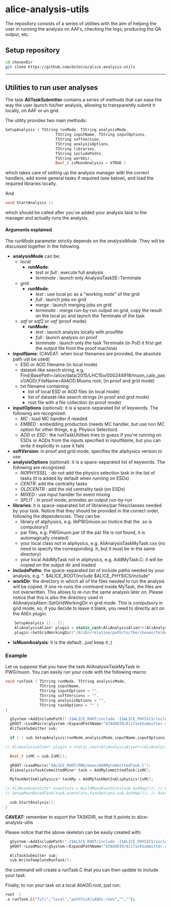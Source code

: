 # alice-analysis-utils
The repository consists of a series of utilities with the aim of helping the user in running the analysis on AAFs, checking the logs, producing the QA output, etc.

## Setup repository
```bash
cd chosenDir
git clone https://github.com/dstocco/alice-analysis-utils
```
---
## Utilities to run user analyses
The task **AliTaskSubmitter** contains a series of methods that can ease the way the user launch his/her analysis, allowing to transparently submit it locally, on AAF or on grid.

The utility provides two main methods:
```C++
SetupAnalysis ( TString runMode, TString analysisMode,
                      TString inputName, TString inputOptions,
                      TString softVersion,
                      TString analysisOptions,
                      TString libraries,
                      TString includePaths,
                      TString workDir,
                      Bool_t isMuonAnalysis = kTRUE )
```
which takes care of setting up the analysis manager with the correct handlers, add some general tasks if required (see below), and load the required libraries locally.

And
```C++
void StartAnalysis ()
```
which should be called after you've added your analysis task to the manager and actually runs the analysis.

#### Arguments explained
The _runMode_ parameter strictly depends on the _analysisMode_. They will be discussed together in the following.
- **analysisMode** can be:
  - _local_
    - **runMode**:
      - _test_ or _full_ : execute full analysis
      - _terminate_ : launch only AnalysisTaskSE::Terminate
  - _grid_
    - **runMode**:
      - _test_ : use local pc as a "working node" of the grid
      - _full_ : launch jobs on grid
      - _merge_ : launch merging jobs on grid
      - _terminate_ : merge run-by-run output on grid, copy the result on the local pc and launch the Terminate of the task
  - _saf_ or _saf2_ or _vaf_ (proof mode):
    - **runMode**:
      - _test_ : launch analysis locally with prooflite
      - _full_ : launch analysis on proof
      - _terminate_ : launch only the task Terminate (in PoD it first get the output file from the proof machine)
- **inputName**: (CAVEAT: when local filenames are provided, the absolute path ust be used)
  - ESD or AOD filename (in local mode)
  - dataset-like search string, e.g. Find;BasePath=/alice/data/2015/LHC15o/000244918/muon_calo_pass1/AOD/;FileName=AliAOD.Muons.root; (in proof and grid mode)
  - txt filename containing:
     - list of local ESD or AOD files (in local mode)
     - list of dataset-like search strings (in proof and grid mode)
     - root file with a file collection (in proof mode)
- **inputOptions** (optional): it is a space-separated list of keywords. The following are recognized:
  - _MC_ : load MC handler if needed
  - _EMBED_ : embedding production (needs MC handler, but use non MC option for other things, e.g. Physics Selection)
  - _AOD_ or _ESD_ : the runTaskUtilities tries to guess if you're running on ESDs or AODs from the inputs specified in _inputName_, but you can write it explicitly in case it fails
- **softVersion**: in proof and grid mode, specifies the aliphysics version to use.
- **analysisOptions** (optional): it is a space-separated list of keywords. The following are recognized:
  - _NOPHYSSEL_ : do not add the physics selection task in the list of tasks (it is added by default when running on ESDs)
  - _CENTR_: add the centrality tasks
  - _OLDCENTR_ : add the old centrality task (on ESDs)
  - _MIXED_ : use input handler for event mixing
  - _SPLIT_ : in proof mode, provides an output run-by-run
- **libraries**: it is space-separated list of libraries/par files/classes needed by your task. Notice that they should be provided in the correct order, following the dependencies. They can be:
  - library of aliphysics, e.g. libPWGmuon.so (notice that the .so is compulsory!)
  - par files, e.g. PWGmuon.par (if the par file is not found, it is automagically created)
  - your local class not in aliphysics, e.g. AliAnalysisTaskMyTask.cxx (no need to specify the corresponding .h, but it must be in the same directory)
  - your local AddMyTask not in aliphysics, e.g. AddMyTask.C: it will be copied on the output dir and loaded
- **includePaths**: the space-separated list of include paths needed by your analysis, e.g. ". $ALICE_ROOT/include $ALICE_PHYSICS/include"
- **workDir**: the directory in which all of the files needed to run the analysis will be copied. If one re-runs the command inside MyTask, the files are not overwritten. This allows to re-run the same analysis later on. Please notice that this is also the directory used in AliAnalysisAlien::SetGridWorkingDir in grid mode. This is compulsory in grid mode, so, if you decide to leave it blank, you need to directly act on the AliEn plugin:
```C++
    SetupAnalysis ([...]);
    AliAnalysisAlien* plugin = static_cast<AliAnalysisAlien*>(AliAnalysisManager::GetAnalysisManager()->GetGridHandler());
    plugin->SetGridWorkingDir("/AliEn/relative/path/to/the/chosen/folder");
```
- **isMuonAnalysis**: it is the default...just keep it ;)


### Example
Let us suppose that you have the task AliAnalysisTaskMyTask in PWG/muon.
You can easily run your code with the following macro:


```C++
void runTask ( TString runMode, TString analysisMode,
               TString inputName,
               TString inputOptions = "",
               TString softVersions = "",
               TString analysisOptions = "",
               TString taskOptions = "" )
{

  gSystem->AddIncludePath("-I$ALICE_ROOT/include -I$ALICE_PHYSICS/include");
  gROOT->LoadMacro(gSystem->ExpandPathName("$TASKDIR/AliTaskSubmitter.cxx+"));
  AliTaskSubmitter sub;

  if ( ! sub.SetupAnalysis(runMode,analysisMode,inputName,inputOptions,softVersions,analysisOptions, "libPWGmuon.so MyTaskNotInAliphysics.cxx AddMyTaskNotInAliphysics.C",". $ALICE_ROOT/include $ALICE_PHYSICS/include","MyTask") ) return;

// AliAnalysisAlien* plugin = static_cast<AliAnalysisAlien*>(AliAnalysisManager::GetAnalysisManager()->GetGridHandler()); // Uncomment it if you want to configure the plugin...

  Bool_t isMC = sub.IsMC();

  gROOT->LoadMacro("$ALICE_ROOT/PWG/muon/AddMyCommittedTask.C");
  AliAnalysisTaskCommittedMine* task = AddMyCommittedTask(isMC);

  MyTaskNotInAliphysics* taskMy = AddMyTaskNotInAliphysics(isMC);

// AliMuonEventCuts* eventCuts = BuildMuonEventCuts(sub.GetMap()); // Pre-configured AliMuonEventCuts
// SetupMuonBasedTask(task,eventCuts,taskOptions,sub.GetMap()); // Automatically setup "task" if it derives from AliVAnalysisMuon

  sub.StartAnalysis();
}
```
**CAVEAT:** remember to export the TASKDIR, so that it points to alice-analysis-utils

Please notice that the above skeleton can be easily created with:
```C++
  gSystem->AddIncludePath("-I$ALICE_ROOT/include -I$ALICE_PHYSICS/include");
  gROOT->LoadMacro(gSystem->ExpandPathName("$TASKDIR/AliTaskSubmitter.cxx+"));

  AliTaskSubmitter sub;
  sub.WriteTemplateRunTask();
```
the command will create a runTask.C that you can then update to include your task.

Finally, to run your task on a local AliAOD.root, just run:
```bash
root -l
.x runTask.C("full","local","pathTo/AliAODs.root","","");
```
